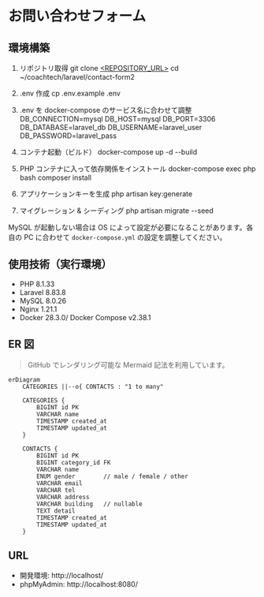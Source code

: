 # お問い合わせフォーム

## 環境構築
1. リポジトリ取得
git clone [<REPOSITORY_URL>](https://github.com/bunta27/contact-form2.git)
cd ~/coachtech/laravel/contact-form2

2. .env 作成
cp .env.example .env

3. .env を docker-compose のサービス名に合わせて調整
   DB_CONNECTION=mysql
   DB_HOST=mysql
   DB_PORT=3306
   DB_DATABASE=laravel_db
   DB_USERNAME=laravel_user
   DB_PASSWORD=laravel_pass

5. コンテナ起動（ビルド）
docker-compose up -d --build

6. PHP コンテナに入って依存関係をインストール
docker-compose exec php bash
composer install

7. アプリケーションキーを生成
php artisan key:generate

8. マイグレーション & シーディング
php artisan migrate --seed

MySQL が起動しない場合は OS によって設定が必要になることがあります。各自の PC に合わせて `docker-compose.yml` の設定を調整してください。

## 使用技術（実行環境）
- PHP 8.1.33
- Laravel 8.83.8
- MySQL 8.0.26
- Nginx 1.21.1
- Docker 28.3.0/ Docker Compose v2.38.1

## ER 図
> GitHub でレンダリング可能な Mermaid 記法を利用しています。

```mermaid
erDiagram
    CATEGORIES ||--o{ CONTACTS : "1 to many"

    CATEGORIES {
        BIGINT id PK
        VARCHAR name
        TIMESTAMP created_at
        TIMESTAMP updated_at
    }

    CONTACTS {
        BIGINT id PK
        BIGINT category_id FK
        VARCHAR name
        ENUM gender        // male / female / other
        VARCHAR email
        VARCHAR tel
        VARCHAR address
        VARCHAR building   // nullable
        TEXT detail
        TIMESTAMP created_at
        TIMESTAMP updated_at
    }
```

## URL
- 開発環境: http://localhost/
- phpMyAdmin: http://localhost:8080/
